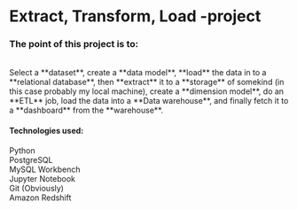 # Extract, Transform, Load -project  

### The point of this project is to: 
<br>
Select a **dataset**, create a **data model**, **load** the data in to a **relational database**,
then **extract** it to a **storage** of somekind (in this case probably my local machine), create a **dimension model**,
do an **ETL** job, load the data into a **Data warehouse**, and finally fetch it to a **dashboard** from the **warehouse**.
<br>

#### **Technologies used**: 
Python <br>
PostgreSQL <br>
MySQL Workbench <br>
Jupyter Notebook <br>
Git (Obviously) <br>
Amazon Redshift <br>
